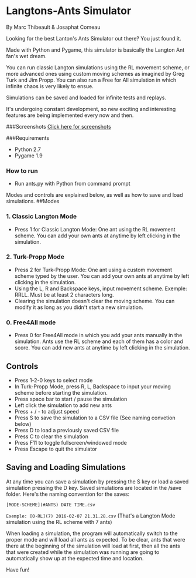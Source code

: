 # Langtons-Ants Simulator
By Marc Thibeault & Josaphat Comeau

Looking for the best Lanton's Ants Simulator out there? You just found it.

Made with Python and Pygame, this simulator is basically the Langton Ant fan's wet dream.

You can run classic Langton simulations using the RL movement scheme, or more advanced ones using custom moving schemes as imagined by Greg Turk and Jim Propp. You can also run a Free for All simulation in which infinite chaos is very likely to ensue.

Simulations can be saved and loaded for infinite tests and replays.

It's undergoing constant development, so new exciting and interesting features are being implemented every now and then.

###Screenshots
[Click here for screenshots](https://www.dropbox.com/sh/hlra0uyvo84o3kz/AADYIAuVAB63eimGCZBkFEKsa?dl=0 "Langton's Ants Simulator Screenshots | Dropbox")

###Requirements
* Python 2.7
* Pygame 1.9

### How to run
* Run ants.py with Python from command prompt

Modes and controls are explained below, as well as how to save and load simulations.
##Modes
### 1. Classic Langton Mode
* Press 1 for Classic Langton Mode: One ant using the RL movement scheme. You can add your own ants at anytime by left clicking in the simulation. 

### 2. Turk-Propp Mode
* Press 2 for Turk-Propp Mode: One ant using a custom movement scheme typed by the user. You can add your own ants at anytime by left clicking in the simulation. 
* Using the L, R and Backspace  keys, input movement scheme. Exemple: RRLL. Must be at least 2 characters long.
* Clearing the simulation doesn't clear the moving scheme. You can modify it as long as you didn't start a new simulation. 

### 0. Free4All mode
* Press 0 for Free4All mode in which you add your ants manually in the simulation. Ants use the RL scheme and each of them has a color and score. You can add new ants at anytime by left clicking in the simulation. 
 
 ## Controls
* Press 1-2-0 keys to select mode
* In Turk-Propp Mode, press R, L, Backspace to input your moving scheme before starting the simulation. 
* Press space bar to start / pause the simulation
* Left click the simulation to add new ants
* Press + / - to adjust speed
* Press S to save the simulation to a CSV file (See naming convetion below)
* Press D to load a previously saved CSV file
* Press C to clear the simulation
* Press F11 to toggle fullscreen/windowed mode
* Press Escape to quit the simulator

## Saving and Loading Simulations
At any time you can save a simulation by pressing the S key or load a saved simulation pressing the D key. Saved simulations are located in the /save folder. Here's the naming convention for the saves:

`[MODE-SCHEME](#ANTS) DATE TIME.csv`

`Exemple: [0-RL](7) 2016-02-07 21.31.28.csv` (That's a Langton Mode simulation using the RL scheme with 7 ants)

When loading a simulation, the program will automatically switch to the proper mode and will load all ants as expected. To be clear, ants that were there at the beginning of the simulation will load at first, then all the ants that were created while the simulation was running are going to automatically show up at the expected time and location. 

Have fun! 
